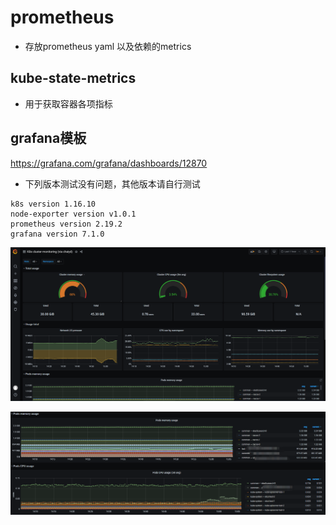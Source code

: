 # prometheus

* 存放prometheus yaml 以及依赖的metrics

## kube-state-metrics
* 用于获取容器各项指标


## grafana模板
https://grafana.com/grafana/dashboards/12870

* 下列版本测试没有问题，其他版本请自行测试
```
k8s version 1.16.10
node-exporter version v1.0.1
prometheus version 2.19.2
grafana version 7.1.0
```

![grafana-1](../images/grafana-1.png)

![grafana-2](../images/grafana-2.png)

